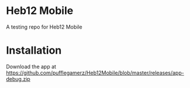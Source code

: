 # Heb12 Mobile
A testing repo for Heb12 Mobile
# Installation
Download the app at https://github.com/pufflegamerz/Heb12Mobile/blob/master/releases/app-debug.zip
